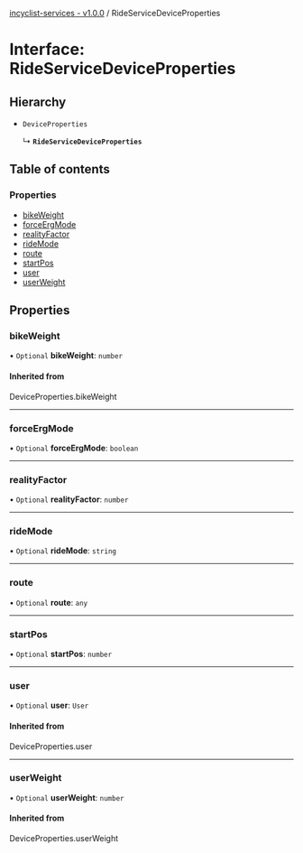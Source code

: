 [incyclist-services - v1.0.0](../README.md) / RideServiceDeviceProperties

# Interface: RideServiceDeviceProperties

## Hierarchy

- `DeviceProperties`

  ↳ **`RideServiceDeviceProperties`**

## Table of contents

### Properties

- [bikeWeight](RideServiceDeviceProperties.md#bikeweight)
- [forceErgMode](RideServiceDeviceProperties.md#forceergmode)
- [realityFactor](RideServiceDeviceProperties.md#realityfactor)
- [rideMode](RideServiceDeviceProperties.md#ridemode)
- [route](RideServiceDeviceProperties.md#route)
- [startPos](RideServiceDeviceProperties.md#startpos)
- [user](RideServiceDeviceProperties.md#user)
- [userWeight](RideServiceDeviceProperties.md#userweight)

## Properties

### bikeWeight

• `Optional` **bikeWeight**: `number`

#### Inherited from

DeviceProperties.bikeWeight

___

### forceErgMode

• `Optional` **forceErgMode**: `boolean`

___

### realityFactor

• `Optional` **realityFactor**: `number`

___

### rideMode

• `Optional` **rideMode**: `string`

___

### route

• `Optional` **route**: `any`

___

### startPos

• `Optional` **startPos**: `number`

___

### user

• `Optional` **user**: `User`

#### Inherited from

DeviceProperties.user

___

### userWeight

• `Optional` **userWeight**: `number`

#### Inherited from

DeviceProperties.userWeight
